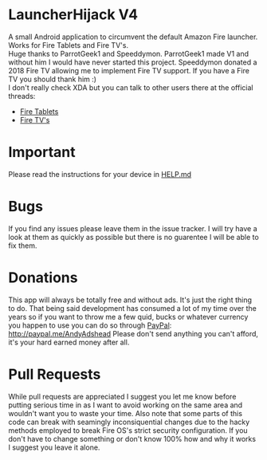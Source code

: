 # LauncherHijack V4
A small Android application to circumvent the default Amazon Fire launcher. Works for Fire Tablets and Fire TV's.  
Huge thanks to ParrotGeek1 and Speeddymon. ParrotGeek1 made V1 and without him I would have never started this project. Speeddymon donated a 2018 Fire TV allowing me to implement Fire TV support. If you have a Fire TV you should thank him :)  
I don't really check XDA but you can talk to other users there at the official threads:
 - [Fire Tablets](https://forum.xda-developers.com/amazon-fire/general/launcher-root-launcher-hijack-v2-t3561026)
 - [Fire TV's](https://forum.xda-developers.com/fire-tv/general/launcher-root-launcher-hijack-v4-t3877467)

# Important
Please read the instructions for your device in [HELP.md](https://github.com/BaronKiko/LauncherHijack/blob/master/HELP.md)

# Bugs
If you find any issues please leave them in the issue tracker. I will try have a look at them as quickly as possible but there is no guarentee I will be able to fix them.

# Donations
This app will always be totally free and without ads. It's just the right thing to do. That being said development has consumed a lot of my time over the years so if you want to throw me a few quid, bucks or whatever currency you happen to use you can do so through [PayPal](http://paypal.me/AndyAdshead): http://paypal.me/AndyAdshead
Please don't send anything you can't afford, it's your hard earned money after all.

# Pull Requests
While pull requests are appreciated I suggest you let me know before putting serious time in as I want to avoid working on the same area and wouldn't want you to waste your time. Also note that some parts of this code can break with seamingly inconsiquential changes due to the hacky methods employed to break Fire OS's strict security configuration. If you don't have to change something or don't know 100% how and why it works I suggest you leave it alone.
